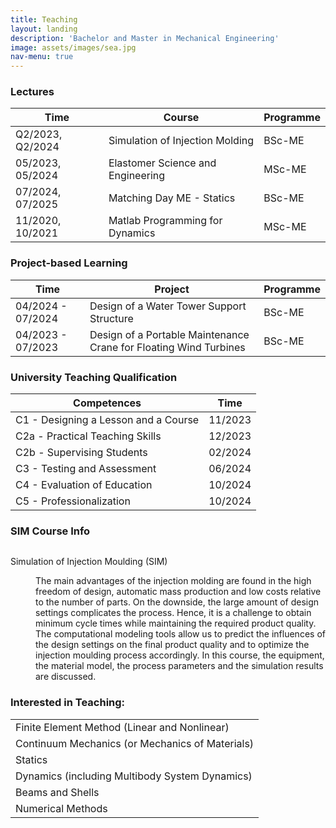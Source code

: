 ```yaml
---
title: Teaching
layout: landing
description: 'Bachelor and Master in Mechanical Engineering'
image: assets/images/sea.jpg
nav-menu: true
---
```


<!-- Main -->
<div id="main" class="alt">

<!-- One -->
<section id="one">
	<div class="inner">
		
<!-- Lecture -->
<h3 id="elements">Lectures</h3>
<div class="table-wrapper">
	<table>
		<thead>
			<tr>
				<th>Time</th>
				<th>Course</th>
				<th>Programme</th>
			</tr>
		</thead>
		<tbody>
			<tr>
				<td>Q2/2023, Q2/2024</td>
				<td>Simulation of Injection Molding</td>
				<td>BSc-ME</td>
			</tr>
			<tr>
				<td>05/2023, 05/2024</td>
				<td>Elastomer Science and Engineering</td>
				<td>MSc-ME</td>
			</tr>
			<tr>
				<td>07/2024, 07/2025</td>
				<td>Matching Day ME - Statics</td>
				<td>BSc-ME</td>
			</tr>
			<tr>
				<td>11/2020, 10/2021</td>
				<td>Matlab Programming for Dynamics</td>
				<td>MSc-ME</td>
			</tr>
		</tbody>
	</table>
</div>

<!-- Tutoring -->
<h3 id="elements">Project-based Learning</h3>
<div class="table-wrapper">
	<table>
		<thead>
			<tr>
				<th>Time</th>
				<th>Project</th>
				<th>Programme</th>
			</tr>
		</thead>
		<tbody>
			<tr>
				<td>04/2024 - 07/2024</td>
				<td> Design of a Water Tower Support Structure</td>
				<td>BSc-ME</td>
			</tr>
			<tr>
				<td>04/2023 - 07/2023</td>
				<td>Design of a Portable Maintenance Crane for Floating Wind Turbines</td>
				<td>BSc-ME</td>
			</tr>
		</tbody>
	</table>
</div>

<!-- Tutoring -->
<h3 id="elements">University Teaching Qualification</h3>
<div class="table-wrapper">
	<table>
		<thead>
			<tr>
				<th>Competences</th>
				<th>Time</th>
			</tr>
		</thead>
		<tbody>
			<tr>
				<td> C1 - Designing a Lesson and a Course</td>
				<td>11/2023</td>
			</tr>
			<tr>
				<td> C2a - Practical Teaching Skills</td>
				<td>12/2023</td>
			</tr>
			<tr>
				<td> C2b - Supervising Students</td>
				<td>02/2024</td>
			</tr>
			<tr>
				<td> C3 - Testing and Assessment</td>
				<td>06/2024</td>
			</tr>
			<tr>
				<td> C4 - Evaluation of Education</td>
				<td>10/2024</td>
			</tr>
			<tr>
				<td> C5 - Professionalization</td>
				<td>10/2024</td>
			</tr>
		</tbody>
	</table>
</div>

<h3>SIM Course Info</h3>
<!-- SIM -->
<div class="box">
<p><span class="image left"><img src="{% link assets/images/dustpan.png %}" alt="" /></span> 
<dl> 
	<dt>Simulation of Injection Moulding (SIM)</dt>
	<dd>
		<p>The main advantages of the injection molding are found in the high freedom of design, automatic mass production and low costs relative to the number of parts. On the downside, the large amount of design settings complicates the process. Hence, it is a challenge to obtain minimum cycle times while maintaining the required product quality. The computational modeling tools allow us to predict the influences of the design settings on the final product quality and to optimize the injection moulding process accordingly. In this course, the equipment, the material model, the process parameters and the simulation results are discussed.</p>
	</dd>
</dl>
</p>
</div>

<h3 id="elements">Interested in Teaching:</h3>
<div class="table-wrapper">
	<table>
		<tbody>
			<tr>
				<td>Finite Element Method (Linear and Nonlinear)</td>
			</tr>
			<tr>
				<td>Continuum Mechanics (or Mechanics of Materials)</td>
			</tr>
			<tr>
				<td>Statics</td>
			</tr>
			<tr>
				<td>Dynamics (including Multibody System Dynamics)</td>
			</tr>
			<tr>
				<td>Beams and Shells</td>
			</tr>
			<tr>
				<td>Numerical Methods</td>
			</tr>
		</tbody>
	</table>
</div>



</div>
</section>
